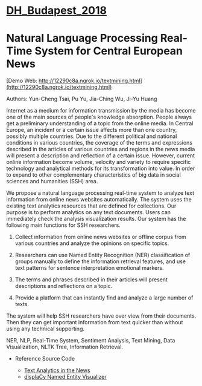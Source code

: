 # [DH_Budapest_2018](http://elte-dh.hu/conf/)

# Natural Language Processing Real-Time System for Central European News

[Demo Web: http://12290c8a.ngrok.io/textmining.html](http://12290c8a.ngrok.io/textmining.html)

Authors: Yun-Cheng Tsai, Pu Yu, Jia-Ching Wu, Ji-Yu Huang

Internet as a medium for information transmission by the media has become one of the main sources of people's knowledge absorption. People always get a preliminary understanding of a topic from the online media. In Central Europe, an incident or a certain issue affects more than one country, possibly multiple countries. Due to the different political and national conditions in various countries, the coverage of the terms and expressions described in the articles of various countries and regions in the news media will present a description and reflection of a certain issue. However, current online information become volume, velocity and variety to require specific technology and analytical methods for its transformation into value. In order to expand to other complementary characteristics of big data in social sciences and humanities (SSH) area.

We propose a natural language processing real-time system to analyze text information from online news websites automatically. The system uses the existing text analytics resources that are defined for collections. Our purpose is to perform analytics on any text documents. Users can immediately check the analysis visualization results. Our system has the following main functions for SSH researchers.

  1. Collect information from online news websites or offline corpus from various countries and analyze the opinions on specific topics.
  
  2. Researchers can use Named Entity Recognition (NER) classification of groups manually to define the information retrieval features, and use text patterns for sentence interpretation emotional markers.
  
  3. The terms and phrases described in their articles will present descriptions and reflections on a topic.
  
  4. Provide a platform that can instantly find and analyze a large number of texts.

The system will help SSH researchers have over view from their documents. Then they can get important information from text quicker than without using any technical supporting.

NER, NLP, Real-Time System, Sentiment Analysis, Text Mining, Data Visualization, NLTK Tree, Information Retrieval.

- Reference Source Code

  - [Text Analytics in the News](https://github.com/BBC-News-Labs/Text_Analytics)    
  - [displaCy Named Entity Visualizer](https://demos.explosion.ai/displacy-ent/)
